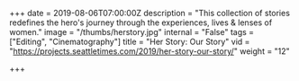 +++
date = 2019-08-06T07:00:00Z
description = "This collection of stories redefines the hero's journey through the experiences, lives & lenses of women."
image = "/thumbs/herstory.jpg"
internal = "False"
tags = ["Editing", "Cinematography"]
title = "Her Story: Our Story"
vid = "https://projects.seattletimes.com/2019/her-story-our-story/"
weight = "12"

+++

